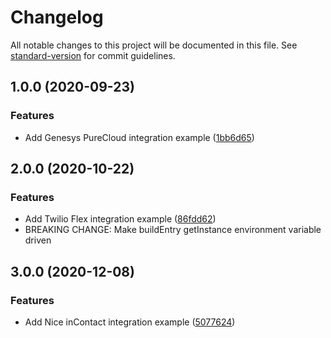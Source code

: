 # Changelog

All notable changes to this project will be documented in this file. See [standard-version](https://github.com/conventional-changelog/standard-version) for commit guidelines.

## 1.0.0 (2020-09-23)

### Features

- Add Genesys PureCloud integration example ([1bb6d65](https://github.com/watson-developer-cloud/assistant-web-chat-service-desk-starter/commit/1bb6d6556df7429f2a8cd2203a5b641bb38b7751))

## 2.0.0 (2020-10-22)

### Features

- Add Twilio Flex integration example ([86fdd62](https://github.com/watson-developer-cloud/assistant-web-chat-service-desk-starter/commit/86fdd62faec0ddeb8da044f0592ebd12fbd3d860))
- BREAKING CHANGE: Make buildEntry getInstance environment variable driven

## 3.0.0 (2020-12-08)

### Features

- Add Nice inContact integration example ([5077624](https://github.com/watson-developer-cloud/assistant-web-chat-service-desk-starter/commit/50776246bd5c89d2685097832de41098046b68e3))
